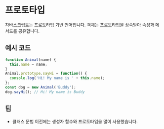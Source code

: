 # 프로토타입

자바스크립트는 프로토타입 기반 언어입니다. 객체는 프로토타입을 상속받아 속성과 메서드를 공유합니다.

## 예시 코드
```javascript
function Animal(name) {
  this.name = name;
}
Animal.prototype.sayHi = function() {
  console.log('Hi! My name is ' + this.name);
};
const dog = new Animal('Buddy');
dog.sayHi(); // Hi! My name is Buddy
```

## 팁
- 클래스 문법 이전에는 생성자 함수와 프로토타입을 많이 사용했습니다.
